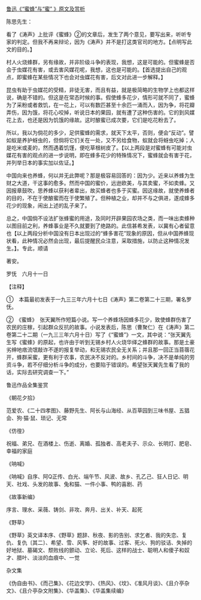 [鲁迅《“蜜蜂”与“蜜” 》原文及赏析](https://www.vrrw.net/wx/7944.html)

陈思先生：

看了《涛声》上批评《蜜蜂》②的文章后，发生了两个意见，要写出来，听听专家的判定。但我不再来辩论，因为《涛声》并不是打这类官司的地方。【点明写此文的目的。】

村人火烧蜂群，另有缘故，并非阶级斗争的表现，我想，这是可能的。但蜜蜂是否会于虫媒花有害，或去害风媒花呢，我想，这也是可能的。【首选提出自己的观点，即蜜蜂在某些情况下也会对虫媒花有害，后文对此进一步解释。】



昆虫有助于虫媒花的受精，非徒无害，而且有益，就是极简略的生物学上也都这样说，确是不错的。但这是在常态时候的事。假使蜂多花少，情形可就不同了，蜜蜂为了采粉或者救饥，在一花上，可以有数匹甚至十余匹一涌而入，因为争，将花瓣弄伤，因为饿，将花心咬掉，听说日本的果园，就有遭了这种伤害的。它的到风媒花上去，也还是因为饥饿的缘故。这时酿蜜已成次要，它们是吃花粉去了。

所以，我以为倘花的多少，足供蜜蜂的需求，就天下太平，否则，便会“反动”。譬如蚁是养护蚜虫的，但倘将它们关在一处，又不另给食物，蚁就会将蚜虫吃掉；人是吃米或麦的，然而遇着饥馑，便吃草根树皮了。【以上两段是对蜜蜂有可能对虫媒花有害的观点的进一步说明，即在蜂多花少的特殊情况下，蜜蜂就会有害于花，并列举日本的事实加以佐证。】

中国向来也养蜂，何以并无此弊呢？那是极容易回答的：因为少。近来以养蜂为生财之大道，干这事的愈多。然而中国的蜜价，远逊欧美，与其卖蜜，不如卖蜂。又因报章鼓吹，思养蜂以获利者辈出，故买蜂者也多于买蜜。因这缘故，就使养蜂者的目的，不在于使酿蜜而在于使繁殖了。但种植之业，却并不与之俱进，遂成蜂多花少的现象，闹出上述的乱子来了。

总之，中国倘不设法扩张蜂蜜的用途，及同时开辟果园农场之类，而一味出卖蜂种以图目前之利，养蜂事业是不久就要到了绝路的。此信甚希发表，以冀有心者留意也【以上两段分析中国没有日本出现过的“蜂多害花”现象的原因，但从中国养蜂现状看，此种情况必然会出现，最后提醒民众注意，采取措施，以防止这种情况发生。】。专此，顺请

著安。

罗怃　六月十一日





【注释】

①　本篇最初发表于一九三三年六月十七日《涛声》第二卷第二十三期，署名罗怃。

②　《蜜蜂》　张天翼所作短篇小说。写一个养蜂场因蜂多花少，致使蜂群伤害了农民的庄稼，引起群众反抗的故事。小说发表后，陈思（曹聚仁）在《涛声》第二卷第二十二期（一九三三年六月十日）写了《“蜜蜂”》一文，其中说：“张天翼先生写《蜜蜂》的原起，也许由于听到无锡乡村人火烧华绎之蜂群的故事。那是土豪劣绅地痞流氓敲诈不遂的报复举动，和无锡农民全无关系；并且那一回正当苜蓿花开，蜂群采蜜，更有利于农事，农民决不反对的。乡村间的斗争，决不是单纯的劳资斗争，若不仔细分析斗争的成分，也要陷于错误的。希望张天翼先生看了我的话，实际去研究调查一下。”

鲁迅作品全集鉴赏

《朝花夕拾》

范爱农、《二十四孝图》、藤野先生、阿长与山海经、从百草园到三味书屋、五猖会、狗·猫·鼠、琐记、无常

《仿徨》

祝福、弟兄、在酒楼上、伤逝、离婚、孤独者、高老夫子、示众、长明灯、肥皂、幸福的家庭

《呐喊》

《呐喊》自序、阿Q正传、白光、端午节、风波、故乡、孔乙己、狂人日记、明天、社戏、头发的故事、兔和猫、一件小事、鸭的喜剧、药

《故事新编》

序言、理水、采薇、铸剑、非攻、奔月、出关、补天、起死

《野草》

《野草》英文译本序、《野草》题辞、秋夜、影的告别、求乞者、我的失恋、复仇、复仇〔其二〕、希望、雪、风筝、好的故事、过客、死火、狗的驳诘、失掉的好地狱、墓碣文、颓败线的颤动、立论、死后、这样的战士、聪明人和傻子和奴才、腊叶、淡淡的血痕中、一觉

杂文集

《伪自由书》、《而己集》、《花边文学》、《热风》、《坟》、《准风月谈》、《且介亭杂文》、《且介亭杂文附集》、《华盖集》、《华盖集续编》


